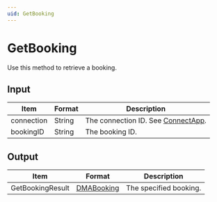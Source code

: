 ```yaml
---
uid: GetBooking
---
```


# GetBooking

Use this method to retrieve a booking.

## Input

| Item       | Format | Description                                          |
|------------|--------|------------------------------------------------------|
| connection | String | The connection ID. See [ConnectApp](xref:ConnectApp). |
| bookingID  | String | The booking ID.                                      |

## Output

| Item             | Format                        | Description            |
|------------------|-------------------------------|------------------------|
| GetBookingResult | [DMABooking](xref:DMABooking) | The specified booking. |

